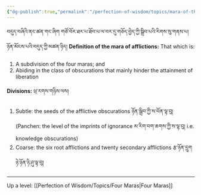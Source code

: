 ```yaml
---
{"dg-publish":true,"permalink":"/perfection-of-wisdom/topics/mara-of-the-afflictions/"}
---
```


བདུད་བཞིའི་ནང་ཚན་གང་ཞིག གཙོ་བོར་ཐར་པ་ཐོབ་པ་ལ་བར་དུ་གཅོད་བྱེད་ཀྱི་སྒྲིབ་པའི་རིགས་སུ་གནས་པ། ཉོན་མོངས་པའི་བདུད་ཀྱི་མཚན་ཉིད། 
**Definition of the mara of afflictions:** That which is:
1. A subdivision of the four maras; and
2. Abiding in the class of obscurations that mainly hinder the attainment of liberation

**Divisions:** ཕྲ་རགས་གཉིས་ལས། 
1. Subtle: the seeds of the afflictive obscurations ཉོན་སྒྲིབ་ཀྱི་ས་བོན་ལྟ་བུ།
   (Panchen: the level of the imprints of ignorance མ་རིག་བག་ཆགས་ཀྱི་ས་ལྟ་བུ། i.e. knowledge obscurations)
2. Coarse: the six root afflictions and twenty secondary afflictions རྩ་ཉོན་དྲུག ཉེ་ཉོན་ཉི་ཤུ་ལྟ་བུ།





---
Up a level: [[Perfection of Wisdom/Topics/Four Maras\|Four Maras]]